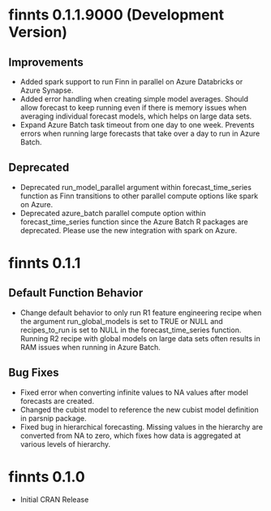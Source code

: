 
# finnts 0.1.1.9000 (Development Version)

## Improvements
* Added spark support to run Finn in parallel on Azure Databricks or Azure Synapse. 
* Added error handling when creating simple model averages. Should allow forecast to keep running even if there is memory issues when averaging individual forecast models, which helps on large data sets. 
* Expand Azure Batch task timeout from one day to one week. Prevents errors when running large forecasts that take over a day to run in Azure Batch. 

## Deprecated
* Deprecated run_model_parallel argument within forecast_time_series function as Finn transitions to other parallel compute options like spark on Azure.
* Deprecated azure_batch parallel compute option within forecast_time_series function since the Azure Batch R packages are deprecated. Please use the new integration with spark on Azure.  

# finnts 0.1.1

## Default Function Behavior
* Change default behavior to only run R1 feature engineering recipe when the argument run_global_models is set to TRUE or NULL and recipes_to_run is set to NULL in the forecast_time_series function. Running R2 recipe with global models on large data sets often results in RAM issues when running in Azure Batch.

## Bug Fixes
* Fixed error when converting infinite values to NA values after model forecasts are created. 
* Changed the cubist model to reference the new cubist model definition in parsnip package.
* Fixed bug in hierarchical forecasting. Missing values in the hierarchy are converted from NA to zero, which fixes how data is aggregated at various levels of hierarchy. 

# finnts 0.1.0

* Initial CRAN Release